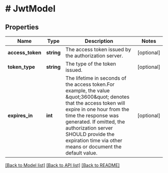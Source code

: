 # # JwtModel

## Properties

Name | Type | Description | Notes
------------ | ------------- | ------------- | -------------
**access_token** | **string** | The access token issued by the authorization server. | [optional] 
**token_type** | **string** | The type of the token issued. | [optional] 
**expires_in** | **int** | The lifetime in seconds of the access token.For  example, the value \&quot;3600\&quot; denotes that the access token will  expire in one hour from the time the response was generated.  If omitted, the authorization server SHOULD provide the  expiration time via other means or document the default value. | [optional] 

[[Back to Model list]](../../README.md#documentation-for-models) [[Back to API list]](../../README.md#documentation-for-api-endpoints) [[Back to README]](../../README.md)


